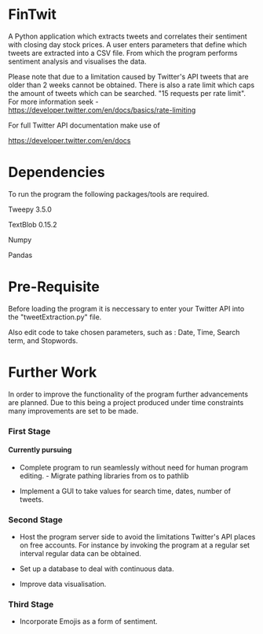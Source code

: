 # FinTwit

A Python application which extracts tweets and correlates their sentiment with closing day stock prices. A user enters parameters that define which tweets are extracted into a CSV file. From which the program performs sentiment analysis and visualises the data.

Please note that due to a limitation caused by Twitter's API tweets that are older than 2 weeks cannot be obtained. There is also a rate limit which caps the amount of tweets which can be searched. "15 requests per rate limit". For more information seek - https://developer.twitter.com/en/docs/basics/rate-limiting

For full Twitter API documentation make use of

https://developer.twitter.com/en/docs

# Dependencies

To run the program the following packages/tools are required.

Tweepy 3.5.0

TextBlob 0.15.2

Numpy

Pandas

# Pre-Requisite

Before loading the program it is neccessary to enter your Twitter API into the "tweetExtraction.py" file.

Also edit code to take chosen parameters, such as :
                            Date,
                            Time,
                            Search term, and
                            Stopwords.

# Further Work

In order to improve the functionality of the program further advancements are planned. Due to this being a project produced under time constraints many improvements are set to be made.

### First Stage

#### Currently pursuing
- Complete program to run seamlessly without need for human program editing.
      - Migrate pathing libraries from os to pathlib
      
- Implement a GUI to take values for search time, dates, number of tweets.

### Second Stage

- Host the program server side to avoid the limitations Twitter's API places on free accounts. For instance by invoking the program at a regular set interval regular data can be obtained.

- Set up a database to deal with continuous data.

- Improve data visualisation.

### Third Stage

- Incorporate Emojis as a form of sentiment.
